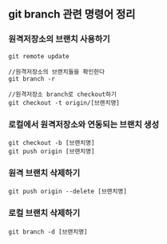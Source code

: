 

## git branch 관련 명령어 정리



### 원격저장소의 브랜치 사용하기

```shell
git remote update

//원격저장소의 브랜치들을 확인한다
git branch -r

//원격저장소 branch로 checkout하기
git checkout -t origin/[브랜치명]
```



### 로컬에서 원격저장소와 연동되는 브랜치 생성

```shell
git checkout -b [브랜치명]
git push origin [브랜치명]
```



### 원격 브랜치 삭제하기

```shell
git push origin --delete [브랜치명]
```



### 로컬 브랜치 삭제하기

```shell
git branch -d [브랜치명]
```


